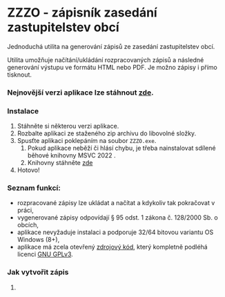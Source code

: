 # ZZZO - zápisník zasedání zastupitelstev obcí
Jednoduchá utilita na generování zápisů ze zasedání zastupitelstev obcí.

Utilita umožňuje načítání/ukládání rozpracovaných zápisů a následné generování výstupu ve formátu HTML nebo PDF. Je možno zápisy i přímo tisknout.

### Nejnovější verzi aplikace lze stáhnout [zde](https://github.com/martinrotter/generator-zasedani-zo/releases).

### Instalace
1. Stáhněte si některou verzi aplikace.
2. Rozbalte aplikaci ze staženého zip archivu do libovolné složky.
3. Spusťte aplikaci poklepáním na soubor `ZZZO.exe`.
    1. Pokud aplikace neběží či hlásí chybu, je třeba nainstalovat sdílené běhové knihovny MSVC 2022 .
    2. Knihovny stáhněte [zde](csacs)
4. Hotovo!

### Seznam funkcí:
* rozpracované zápisy lze ukládat a načítat a kdykoliv tak pokračovat v práci,
* vygenerované zápisy odpovídají § 95 odst. 1 zákona č. 128/2000 Sb. o obcích,
* aplikace nevyžaduje instalaci a podporuje 32/64 bitovou variantu OS Windows (8+),
* aplikace má zcela otevřený [zdrojový kód](ZZZO), který kompletně podléhá licenci [GNU GPLv3](LICENSE).

### Jak vytvořit zápis
1. 